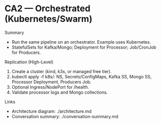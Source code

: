 # CA2 — Orchestrated (Kubernetes/Swarm)

Summary
- Run the same pipeline on an orchestrator. Example uses Kubernetes.
- StatefulSets for Kafka/Mongo; Deployment for Processor; Job/CronJob for Producers.

Replication (High-Level)
1) Create a cluster (kind, k3s, or managed free tier).
2) kubectl apply -f k8s/: NS, Secrets/ConfigMaps, Kafka SS, Mongo SS, Processor Deployment, Producers Job.
3) Optional Ingress/NodePort for /health.
4) Validate processor logs and Mongo collections.

Links
- Architecture diagram: ./architecture.md
- Conversation summary: ./conversation-summary.md